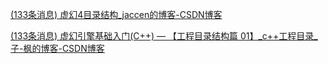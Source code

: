 [(133条消息) 虚幻4目录结构_jaccen的博客-CSDN博客](https://blog.csdn.net/jaccen2012/article/details/50976172)

[(133条消息) 虚幻引擎基础入门(C++) — 【工程目录结构篇 01】_c++工程目录_子-枫的博客-CSDN博客](https://blog.csdn.net/ofengtingwano/article/details/128872784)